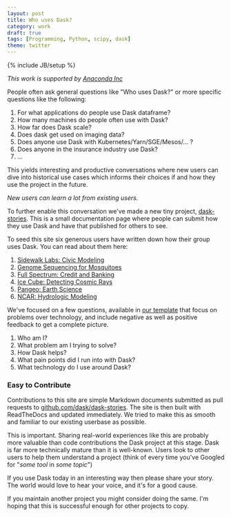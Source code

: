 ```yaml
---
layout: post
title: Who uses Dask?
category: work
draft: true
tags: [Programming, Python, scipy, dask]
theme: twitter
---
```

{% include JB/setup %}

*This work is supported by [Anaconda Inc](http://anaconda.com)*

People often ask general questions like "Who uses Dask?" or more specific
questions like the following:

1.  For what applications do people use Dask dataframe?
2.  How many machines do people often use with Dask?
3.  How far does Dask scale?
4.  Does dask get used on imaging data?
5.  Does anyone use Dask with Kubernetes/Yarn/SGE/Mesos/... ?
6.  Does anyone in the insurance industry use Dask?
6.  ...

This yields interesting and productive conversations where new users can dive
into historical use cases which informs their choices if and how they use the
project in the future.

*New users can learn a lot from existing users.*

To further enable this conversation we've made a new tiny project,
[dask-stories](https://dask-stories.readthedocs.io).  This is a small
documentation page where people can submit how they use Dask and have that
published for others to see.

To seed this site six generous users have written down how their group uses
Dask.  You can read about them here:

1.  [Sidewalk Labs: Civic Modeling](http://dask-stories.readthedocs.io/en/latest/sidewalk-labs.html)
2.  [Genome Sequencing for Mosquitoes](http://dask-stories.readthedocs.io/en/latest/mosquito-sequencing.html)
3.  [Full Spectrum: Credit and Banking](http://dask-stories.readthedocs.io/en/latest/fullspectrum.html)
4.  [Ice Cube: Detecting Cosmic Rays](http://dask-stories.readthedocs.io/en/latest/icecube-cosmic-rays.html)
5.  [Pangeo: Earth Science](http://dask-stories.readthedocs.io/en/latest/pangeo.html)
6.  [NCAR: Hydrologic Modeling](http://dask-stories.readthedocs.io/en/latest/hydrologic-modeling.html)

We've focused on a few questions, available in [our
template](http://dask-stories.readthedocs.io/en/latest/template.html) that
focus on problems over technology, and include negative as well as positive
feedback to get a complete picture.

1.  Who am I?
2.  What problem am I trying to solve?
3.  How Dask helps?
4.  What pain points did I run into with Dask?
5.  What technology do I use around Dask?


### Easy to Contribute

Contributions to this site are simple Markdown documents submitted as pull
requests to
[github.com/dask/dask-stories](https://github.com/dask/dask-stories).  The site
is then built with ReadTheDocs and updated immediately.  We tried to make this
as smooth and familiar to our existing userbase as possible.

This is important.  Sharing real-world experiences like this are probably more
valuable than code contributions the Dask project at this stage.  Dask is far
more technically mature than it is well-known.  Users look to other users to
help them understand a project (think of every time you've Googled for "*some
tool* in *some topic*")

If you use Dask today in an interesting way then please share your story.
The world would love to hear your voice, and it's for a good cause.

If you maintain another project you might consider doing the same.  I'm hoping
that this is successful enough for other projects to copy.
